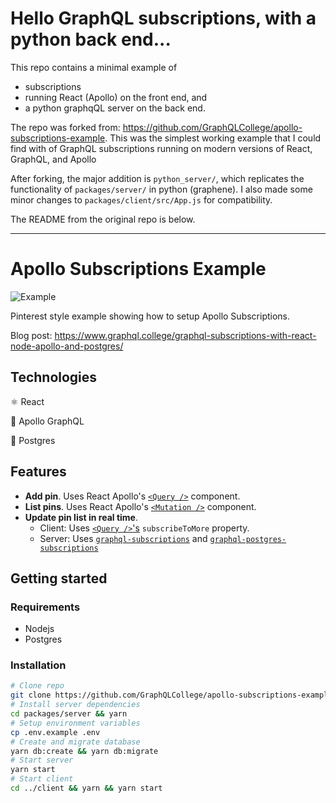 # Hello GraphQL subscriptions, with a python back end...

This repo contains a minimal example of 
* subscriptions
* running React (Apollo) on the front end, and
* a python graphqQL server on the back end.

The repo was forked from: https://github.com/GraphQLCollege/apollo-subscriptions-example. This was the simplest working example that I could find with of GraphQL subscriptions running on modern versions of React, GraphQL, and Apollo

After forking, the major addition is `python_server/`, which replicates the functionality of `packages/server/` in python (graphene).
I also made some minor changes to `packages/client/src/App.js` for compatibility.


The README from the original repo is below.

--------------------------------------------------------------------------------

# Apollo Subscriptions Example

![Example](./pinapp.gif)

Pinterest style example showing how to setup Apollo Subscriptions.

Blog post: https://www.graphql.college/graphql-subscriptions-with-react-node-apollo-and-postgres/

## Technologies

⚛️ React

🚀 Apollo GraphQL

💾 Postgres

## Features

* **Add pin**. Uses React Apollo's [`<Query />`](https://www.apollographql.com/docs/react/essentials/queries.html#basic) component.
* **List pins**. Uses React Apollo's [`<Mutation />`](https://www.apollographql.com/docs/react/essentials/mutations.html#basic) component.
* **Update pin list in real time**.
  * Client: Uses [`<Query />`'s](https://www.apollographql.com/docs/react/essentials/queries.html#props) `subscribeToMore` property.
  * Server: Uses [`graphql-subscriptions`](https://github.com/apollographql/graphql-subscriptions) and [`graphql-postgres-subscriptions`](https://github.com/GraphQLCollege/graphql-postgres-subscriptions)

## Getting started

### Requirements

* Nodejs
* Postgres

### Installation

```sh
# Clone repo
git clone https://github.com/GraphQLCollege/apollo-subscriptions-example.git
# Install server dependencies
cd packages/server && yarn
# Setup environment variables
cp .env.example .env
# Create and migrate database
yarn db:create && yarn db:migrate
# Start server
yarn start
# Start client
cd ../client && yarn && yarn start
```
